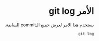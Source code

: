 <div dir="rtl">

# الأمر git log
يستخدم هذا الامر لعرض جميع الـcommit السابقة.
```
git log
```

</div>